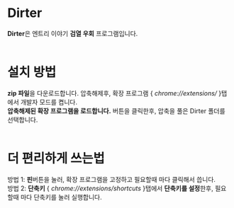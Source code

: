 # Dirter
**Dirter**은 엔트리 이야기 **검열 우회** 프로그램입니다.<br>
<br>
# 설치 방법
**zip 파일**을 다운로드합니다.
압축해제후, 확장 프로그램 { *chrome://extensions/* }탭에서 개발자 모드를 켭니다.<br>
**압축해제된 확장 프로그램을 로드합니다.** 버튼을 클릭한후, 압축을 풀은 Dirter 폴더를 선택합니다.<br>
<br>
# 더 편리하게 쓰는법
방법 1: **핀**버튼을 눌러, 확장 프로그램을 고정하고 필요할때 마다 클릭해서 씁니다.<br>
방법 2: **단축키** { *chrome://extensions/shortcuts* }탭에서 **단축키를 설정**한후, 필요할때 마다 단축키를 눌러 실행합니다.
